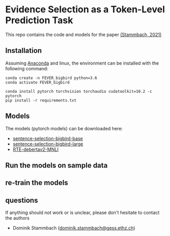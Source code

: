 # Evidence Selection as a Token-Level Prediction Task

This repo contains the code and models for the paper [(Stammbach, 2021)](https://fever.ai/workshop.html)

## Installation

Assuming [Anaconda](https://docs.anaconda.com/anaconda/install/) and linux, the environment can be installed with the following command:
```shell
conda create -n FEVER_bigbird python=3.6
conda activate FEVER_bigbird

conda install pytorch torchvision torchaudio cudatoolkit=10.2 -c pytorch
pip install -r requirements.txt
```

## Models

The models (pytorch models) can be downloaded here:
* [sentence-selection-bigbird-base](https://www.dropbox.com/s/931bm5bveou1zn6/sentence-selection-bigbird-large.zip?dl=0)
* [sentence-selection-bigbird-large](https://www.dropbox.com/s/ui19gcjcuxfstrg/sentence-selection-bigbird-base.zip?dl=0)
* [RTE-debertav2-MNLI](https://www.dropbox.com/s/6aoi0nac2e45csi/RTE-model.zip?dl=0)

## Run the models on sample data



## re-train the models

## questions

If anything should not work or is unclear, please don't hesitate to contact the authors

* Dominik Stammbach (dominik.stammbach@gess.ethz.ch)
